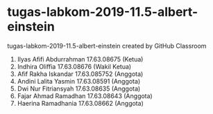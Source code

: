 # tugas-labkom-2019-11.5-albert-einstein
tugas-labkom-2019-11.5-albert-einstein created by GitHub Classroom
1. Ilyas Afifi Abdurrahman 17.63.08675 (Ketua) 
2. Indhira Oliffia 17.63.08676 (Wakil Ketua)
3. Afif Rakha Iskandar 17.63.085752 (Anggota)
4. Andini Lalita Yasmin 17.63.08591 (Anggota)
5. Dwi Nur Fitriansyah 17.63.08635 (Anggota)
6. Fajar Ahmad Ramadhan 17.63.08643 (Anggota)
7. Haerina Ramadhania 17.63.08662 (Anggota)
